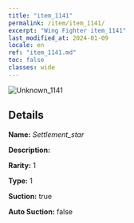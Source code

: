 ```yaml
---
title: "item_1141"
permalink: /item/item_1141/
excerpt: "Wing Fighter item_1141"
last_modified_at: 2024-01-09
locale: en
ref: "item_1141.md"
toc: false
classes: wide
---
```



 ![Unknown_1141](/images/item/Settlement_star_p.png)



## Details

 **Name:** *Settlement_star* 

 **Description:** 

 **Rarity:** 1 

 **Type:** 1 

 **Suction:** true 

 **Auto Suction:** false 


